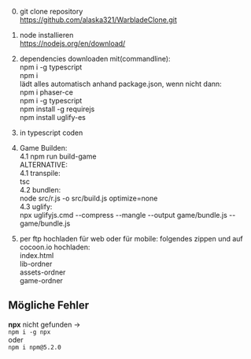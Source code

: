 0. git clone repository  
https://github.com/alaska321/WarbladeClone.git

1. node installieren  
https://nodejs.org/en/download/

2. dependencies downloaden mit(commandline):  
npm i -g typescript  
npm i  
lädt alles automatisch anhand package.json, wenn nicht dann:  
npm i phaser-ce  
npm i -g typescript  
npm install -g requirejs  
npm install uglify-es  

3. in typescript coden  

4. Game Builden:  
4.1 npm run build-game   
ALTERNATIVE:  
4.1 transpile:  
tsc  
4.2 bundlen:  
node src/r.js -o src/build.js  optimize=none  
4.3 uglify:  
npx uglifyjs.cmd --compress --mangle --output game/bundle.js -- game/bundle.js
5. per ftp hochladen für web oder für mobile: folgendes zippen und auf cocoon.io hochladen:  
index.html  
lib-ordner  
assets-ordner  
game-ordner  

## Mögliche Fehler
**npx** nicht gefunden ->  
`npm i -g npx`  
 oder  
 `npm i npm@5.2.0`

